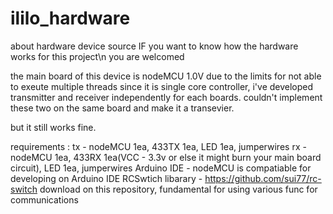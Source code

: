 # ililo_hardware
about hardware device source
IF you want to know how the hardware works for this project\n you are welcomed

the main board of this device is nodeMCU 1.0V
due to the limits for not able to exeute multiple threads since it is single core controller,
i've developed transmitter and receiver independently for each boards. couldn't implement these two on the same board and make it a transevier.

but it still works fine.

requirements :
tx - nodeMCU 1ea, 433TX 1ea, LED 1ea, jumperwires
rx - nodeMCU 1ea, 433RX 1ea(VCC - 3.3v or else it might burn your main board circuit), LED 1ea, jumperwires
Arduino IDE - nodeMCU is compatiable for developing on Arduino IDE
RCSwtich libarary - https://github.com/sui77/rc-switch download on this repository, fundamental for using various func for communications
